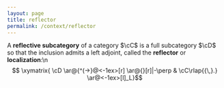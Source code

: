 ```yaml
---
layout: page
title: reflector
permalink: /context/reflector
---
```

A **reflective subcategory** of a category $\cC$ is a full subcategory $\cD$ so that the inclusion admits a left adjoint, called the **reflector** or **localization**:\n$$ \xymatrix{ \cD \ar@{^(->}@<-1ex>[r] \ar@{}[r]|-\perp & \cC\rlap{{\,}.} \ar@<-1ex>[l]_L}$$
